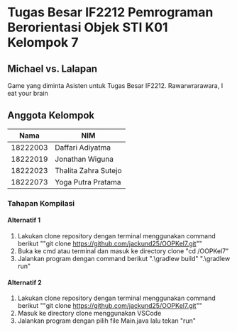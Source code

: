 # Tugas Besar IF2212 Pemrograman Berorientasi Objek STI K01 Kelompok 7

## **Michael vs. Lalapan**

Game yang diminta Asisten untuk Tugas Besar IF2212. Rawarwrarawara, I eat your brain

## **Anggota Kelompok**

| Nama     | NIM                  |
| -------- | -------------------- |
| 18222003 | Daffari Adiyatma     |
| 18222019 | Jonathan Wiguna      |
| 18222023 | Thalita Zahra Sutejo |
| 18222073 | Yoga Putra Pratama   |

### **Tahapan Kompilasi**

#### Alternatif 1

1. Lakukan clone repository dengan terminal menggunakan command berikut ""git clone https://github.com/jackund25/OOPKel7.git""
2. Buka ke cmd atau terminal dan masuk ke directory clone
   "cd <lokasi directory>/OOPKel7"
3. Jalankan program dengan command berikut
   ".\gradlew build"
   ".\gradlew run"

#### Alternatif 2

1. Lakukan clone repository dengan terminal menggunakan command berikut ""git clone https://github.com/jackund25/OOPKel7.git""
2. Masuk ke directory clone menggunakan VSCode
3. Jalankan program dengan pilih file Main.java lalu tekan "run"
